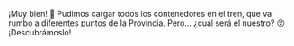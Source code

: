 ¡Muy bien! :tada: Pudimos cargar todos los contenedores en el tren, que va rumbo a diferentes puntos de la Provincia. Pero… ¿cuál será el nuestro? :open_mouth: ¡Descubrámoslo!